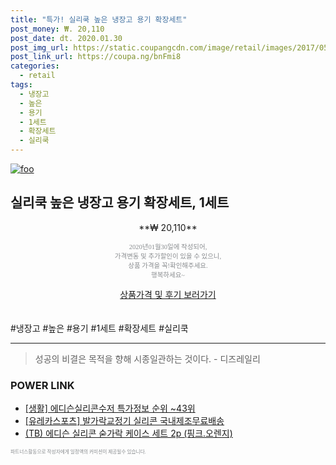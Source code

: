 ```yaml
--- 
title: "특가! 실리쿡 높은 냉장고 용기 확장세트" 
post_money: ₩. 20,110 
post_date: dt. 2020.01.30 
post_img_url: https://static.coupangcdn.com/image/retail/images/2017/05/04/11/3/a3b2f59c-86d6-4f6b-8480-fb7cabf76a8c.jpg 
post_link_url: https://coupa.ng/bnFmi8 
categories: 
  - retail 
tags: 
  - 냉장고 
  - 높은 
  - 용기 
  - 1세트 
  - 확장세트 
  - 실리쿡 
--- 
```

[![foo](https://static.coupangcdn.com/image/retail/images/2017/05/04/11/3/a3b2f59c-86d6-4f6b-8480-fb7cabf76a8c.jpg)](https://coupa.ng/bnFmi8) 

## 실리쿡 높은 냉장고 용기 확장세트, 1세트 
<p style="text-align: center;">**₩ 20,110**</p> 
<p style="text-align: center;"><span style="color: #898c8f; font-family: Georgia,Times,serif; font-size: 0.75em;">2020년01월30일에 작성되어, <br>가격변동 및 추가할인이 있을 수 있으니,<br> 상품 가격을 꼭!확인해주세요.<br>행복하세요~</span> 
</p>	 
<div markdown="0" style="text-align: center;"><a href="https://coupa.ng/bnFmi8" class="btn btn--success">상품가격 및 후기 보러가기</a></div> 
<br><br> 
  #냉장고 #높은 #용기 #1세트 #확장세트 #실리쿡 
<hr> 

> 성공의 비결은 목적을 향해 시종일관하는 것이다. - 디즈레일리 


### POWER LINK

* <a href="https://blog.naver.com/sakai111/221776594846" target="_blank"> [생활] 에디슨실리콘수저 특가정보 순위 ~43위</a>
* <a href="https://blog.naver.com/santokki14/221786297071" target="_blank">[유레카스포츠] 발가락교정기 실리콘 국내제조무료배송</a>
* <a href="https://blog.naver.com/santokki14/221776900659" target="_blank">(TB) 에디슨 실리콘 숟가락 케이스 세트 2p (핑크.오렌지)</a>

<span style="color: #898c8f; font-family: Georgia,Times,serif; font-size: 0.55em;">파트너스활동으로 작성자에게 일정액의 커미션이 제공될수 있습니다.</span> 
